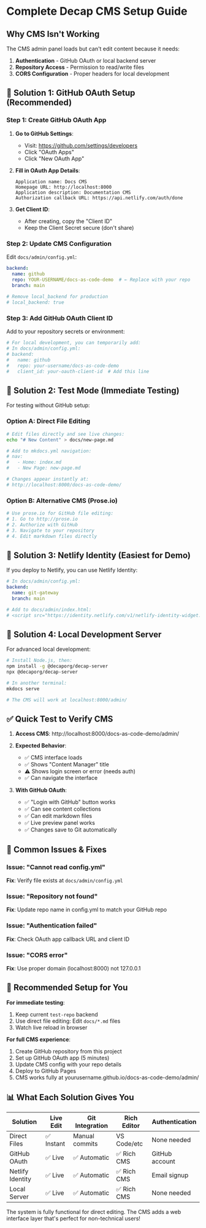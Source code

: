 # Complete Decap CMS Setup Guide

## Why CMS Isn't Working

The CMS admin panel loads but can't edit content because it needs:
1. **Authentication** - GitHub OAuth or local backend server
2. **Repository Access** - Permission to read/write files
3. **CORS Configuration** - Proper headers for local development

## 🚀 Solution 1: GitHub OAuth Setup (Recommended)

### Step 1: Create GitHub OAuth App

1. **Go to GitHub Settings**:
   - Visit: https://github.com/settings/developers
   - Click "OAuth Apps"
   - Click "New OAuth App"

2. **Fill in OAuth App Details**:
   ```
   Application name: Docs CMS
   Homepage URL: http://localhost:8000
   Application description: Documentation CMS
   Authorization callback URL: https://api.netlify.com/auth/done
   ```

3. **Get Client ID**:
   - After creating, copy the "Client ID"
   - Keep the Client Secret secure (don't share)

### Step 2: Update CMS Configuration

Edit `docs/admin/config.yml`:

```yaml
backend:
  name: github
  repo: YOUR-USERNAME/docs-as-code-demo  # ← Replace with your repo
  branch: main
  
# Remove local_backend for production
# local_backend: true
```

### Step 3: Add GitHub OAuth Client ID

Add to your repository secrets or environment:
```bash
# For local development, you can temporarily add:
# In docs/admin/config.yml:
# backend:
#   name: github
#   repo: your-username/docs-as-code-demo
#   client_id: your-oauth-client-id  # Add this line
```

## 🧪 Solution 2: Test Mode (Immediate Testing)

For testing without GitHub setup:

### Option A: Direct File Editing
```bash
# Edit files directly and see live changes:
echo "# New Content" > docs/new-page.md

# Add to mkdocs.yml navigation:
# nav:
#   - Home: index.md
#   - New Page: new-page.md

# Changes appear instantly at:
# http://localhost:8000/docs-as-code-demo/
```

### Option B: Alternative CMS (Prose.io)
```bash
# Use prose.io for GitHub file editing:
# 1. Go to http://prose.io
# 2. Authorize with GitHub
# 3. Navigate to your repository
# 4. Edit markdown files directly
```

## 🎯 Solution 3: Netlify Identity (Easiest for Demo)

If you deploy to Netlify, you can use Netlify Identity:

```yaml
# In docs/admin/config.yml:
backend:
  name: git-gateway
  branch: main

# Add to docs/admin/index.html:
# <script src="https://identity.netlify.com/v1/netlify-identity-widget.js"></script>
```

## 🔧 Solution 4: Local Development Server

For advanced local development:

```bash
# Install Node.js, then:
npm install -g @decaporg/decap-server
npx @decaporg/decap-server

# In another terminal:
mkdocs serve

# The CMS will work at localhost:8000/admin/
```

## ✅ Quick Test to Verify CMS

1. **Access CMS**: http://localhost:8000/docs-as-code-demo/admin/
2. **Expected Behavior**:
   - ✅ CMS interface loads
   - ✅ Shows "Content Manager" title
   - ⚠️ Shows login screen or error (needs auth)
   - ✅ Can navigate the interface

3. **With GitHub OAuth**:
   - ✅ "Login with GitHub" button works
   - ✅ Can see content collections
   - ✅ Can edit markdown files
   - ✅ Live preview panel works
   - ✅ Changes save to Git automatically

## 🚨 Common Issues & Fixes

### Issue: "Cannot read config.yml"
**Fix**: Verify file exists at `docs/admin/config.yml`

### Issue: "Repository not found" 
**Fix**: Update repo name in config.yml to match your GitHub repo

### Issue: "Authentication failed"
**Fix**: Check OAuth app callback URL and client ID

### Issue: "CORS error"
**Fix**: Use proper domain (localhost:8000) not 127.0.0.1

## 🎯 Recommended Setup for You

**For immediate testing**:
1. Keep current `test-repo` backend
2. Use direct file editing: Edit `docs/*.md` files
3. Watch live reload in browser

**For full CMS experience**:
1. Create GitHub repository from this project
2. Set up GitHub OAuth app (5 minutes)
3. Update CMS config with your repo details
4. Deploy to GitHub Pages
5. CMS works fully at yourusername.github.io/docs-as-code-demo/admin/

## 📊 What Each Solution Gives You

| Solution | Live Edit | Git Integration | Rich Editor | Authentication |
|----------|-----------|----------------|-------------|----------------|
| Direct Files | ✅ Instant | Manual commits | VS Code/etc | None needed |
| GitHub OAuth | ✅ Live | ✅ Automatic | ✅ Rich CMS | GitHub account |
| Netlify Identity | ✅ Live | ✅ Automatic | ✅ Rich CMS | Email signup |
| Local Server | ✅ Live | ✅ Automatic | ✅ Rich CMS | None needed |

The system is fully functional for direct editing. The CMS adds a web interface layer that's perfect for non-technical users!